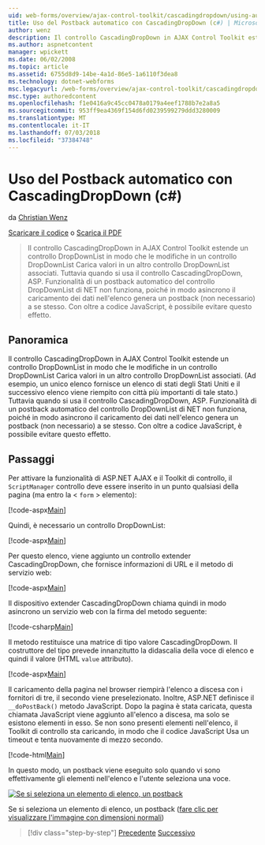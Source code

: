```yaml
---
uid: web-forms/overview/ajax-control-toolkit/cascadingdropdown/using-auto-postback-with-cascadingdropdown-cs
title: Uso del Postback automatico con CascadingDropDown (c#) | Microsoft Docs
author: wenz
description: Il controllo CascadingDropDown in AJAX Control Toolkit estende un controllo DropDownList in modo che le modifiche in un controllo DropDownList carichi associati i valori in anoth...
ms.author: aspnetcontent
manager: wpickett
ms.date: 06/02/2008
ms.topic: article
ms.assetid: 6755d8d9-14be-4a1d-86e5-1a6110f3dea8
ms.technology: dotnet-webforms
msc.legacyurl: /web-forms/overview/ajax-control-toolkit/cascadingdropdown/using-auto-postback-with-cascadingdropdown-cs
msc.type: authoredcontent
ms.openlocfilehash: f1e0416a9c45cc0478a0179a4eef1788b7e2a8a5
ms.sourcegitcommit: 953ff9ea4369f154d6fd0239599279ddd3280009
ms.translationtype: MT
ms.contentlocale: it-IT
ms.lasthandoff: 07/03/2018
ms.locfileid: "37384748"
---
```

<a name="using-auto-postback-with-cascadingdropdown-c"></a>Uso del Postback automatico con CascadingDropDown (c#)
====================
da [Christian Wenz](https://github.com/wenz)

[Scaricare il codice](http://download.microsoft.com/download/9/0/7/907760b1-2c60-4f81-aeb6-ca416a573b0d/cascadingdropdown3.cs.zip) o [Scarica il PDF](http://download.microsoft.com/download/2/d/c/2dc10e34-6983-41d4-9c08-f78f5387d32b/cascadingdropdown3CS.pdf)

> Il controllo CascadingDropDown in AJAX Control Toolkit estende un controllo DropDownList in modo che le modifiche in un controllo DropDownList Carica valori in un altro controllo DropDownList associati. Tuttavia quando si usa il controllo CascadingDropDown, ASP. Funzionalità di un postback automatico del controllo DropDownList di NET non funziona, poiché in modo asincrono il caricamento dei dati nell'elenco genera un postback (non necessario) a se stesso. Con oltre a codice JavaScript, è possibile evitare questo effetto.


## <a name="overview"></a>Panoramica

Il controllo CascadingDropDown in AJAX Control Toolkit estende un controllo DropDownList in modo che le modifiche in un controllo DropDownList Carica valori in un altro controllo DropDownList associati. (Ad esempio, un unico elenco fornisce un elenco di stati degli Stati Uniti e il successivo elenco viene riempito con città più importanti di tale stato.) Tuttavia quando si usa il controllo CascadingDropDown, ASP. Funzionalità di un postback automatico del controllo DropDownList di NET non funziona, poiché in modo asincrono il caricamento dei dati nell'elenco genera un postback (non necessario) a se stesso. Con oltre a codice JavaScript, è possibile evitare questo effetto.

## <a name="steps"></a>Passaggi

Per attivare la funzionalità di ASP.NET AJAX e il Toolkit di controllo, il `ScriptManager` controllo deve essere inserito in un punto qualsiasi della pagina (ma entro la &lt; `form` &gt; elemento):

[!code-aspx[Main](using-auto-postback-with-cascadingdropdown-cs/samples/sample1.aspx)]

Quindi, è necessario un controllo DropDownList:

[!code-aspx[Main](using-auto-postback-with-cascadingdropdown-cs/samples/sample2.aspx)]

Per questo elenco, viene aggiunto un controllo extender CascadingDropDown, che fornisce informazioni di URL e il metodo di servizio web:

[!code-aspx[Main](using-auto-postback-with-cascadingdropdown-cs/samples/sample3.aspx)]

Il dispositivo extender CascadingDropDown chiama quindi in modo asincrono un servizio web con la firma del metodo seguente:

[!code-csharp[Main](using-auto-postback-with-cascadingdropdown-cs/samples/sample4.cs)]

Il metodo restituisce una matrice di tipo valore CascadingDropDown. Il costruttore del tipo prevede innanzitutto la didascalia della voce di elenco e quindi il valore (HTML `value` attributo).

[!code-aspx[Main](using-auto-postback-with-cascadingdropdown-cs/samples/sample5.aspx)]

Il caricamento della pagina nel browser riempirà l'elenco a discesa con i fornitori di tre, il secondo viene preselezionato. Inoltre, ASP.NET definisce il `__doPostBack()` metodo JavaScript. Dopo la pagina è stata caricata, questa chiamata JavaScript viene aggiunto all'elenco a discesa, ma solo se esistono elementi in esso. Se non sono presenti elementi nell'elenco, il Toolkit di controllo sta caricando, in modo che il codice JavaScript Usa un timeout e tenta nuovamente di mezzo secondo.

[!code-html[Main](using-auto-postback-with-cascadingdropdown-cs/samples/sample6.html)]

In questo modo, un postback viene eseguito solo quando vi sono effettivamente gli elementi nell'elenco e l'utente seleziona una voce.


[![Se si seleziona un elemento di elenco, un postback](using-auto-postback-with-cascadingdropdown-cs/_static/image2.png)](using-auto-postback-with-cascadingdropdown-cs/_static/image1.png)

Se si seleziona un elemento di elenco, un postback ([fare clic per visualizzare l'immagine con dimensioni normali](using-auto-postback-with-cascadingdropdown-cs/_static/image3.png))

> [!div class="step-by-step"]
> [Precedente](presetting-list-entries-with-cascadingdropdown-cs.md)
> [Successivo](filling-a-list-using-cascadingdropdown-vb.md)
